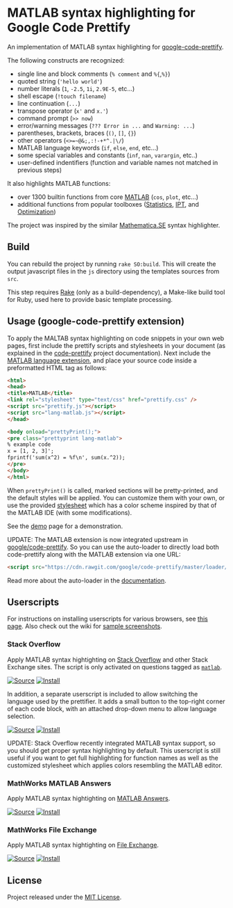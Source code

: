 MATLAB syntax highlighting for Google Code Prettify
===================================================

An implementation of MATLAB syntax highlighting for [google-code-prettify][1].

The following constructs are recognized:

 - single line and block comments (`% comment` and `%{`,`%}`)
 - quoted string (`'hello world'`)
 - number literals (`1`, `-2.5`, `1i`, `2.9E-5`, etc...)
 - shell escape (`!touch filename`)
 - line continuation (`...`)
 - transpose operator (`x'` and `x.'`)
 - command prompt (`>> now`)
 - error/warning messages (`??? Error in ...` and `Warning: ...`)
 - parentheses, brackets, braces (`()`, `[]`, `{}`)
 - other operators (`<>=~@&;,:!-+*^.|\/`)
 - MATLAB language keywords (`if`, `else`, `end`, etc...)
 - some special variables and constants (`inf`, `nan`, `varargin`, etc..)
 - user-defined indentifiers (function and variable names not matched in
   previous steps)

It also highlights MATLAB functions:

 - over 1300 builtin functions from core [MATLAB][2] (`cos`, `plot`, etc...)
 - additional functions from popular toolboxes ([Statistics][3], [IPT][4],
   and [Optimization][5])

The project was inspired by the similar [Mathematica.SE][6] syntax
highlighter.


## Build

You can rebuild the project by running `rake SO:build`. This will create the
output javascript files in the `js` directory using the templates sources from
`src`.

This step requires [Rake][7] (only as a build-dependency), a Make-like build
tool for Ruby, used here to provide basic template processing.


## Usage (google-code-prettify extension)

To apply the MALTAB syntax highlighting on code snippets in your own web
pages, first include the prettify scripts and stylesheets in your document (as
explained in the [code-prettify][1] project documentation). Next include the
[MATLAB language extension](js/lang-matlab.js), and place your source code
inside a preformatted HTML tag as follows:

``` html
<html>
<head>
<title>MATLAB</title>
<link rel="stylesheet" type="text/css" href="prettify.css" />
<script src="prettify.js"></script>
<script src="lang-matlab.js"></script>
</head>

<body onload="prettyPrint();">
<pre class="prettyprint lang-matlab">
% example code
x = [1, 2, 3]';
fprintf('sum(x^2) = %f\n', sum(x.^2));
</pre>
</body>
</html>
```

When `prettyPrint()` is called, marked sections will be pretty-printed, and
the default styles will be applied. You can customize them with your own, or
use the provided [stylesheet](css/lang-matlab.css) which has a color scheme
inspired by that of the MATLAB IDE (with some modifications).

See the [demo][8] page for a demonstration.

UPDATE: The MATLAB extension is now integrated upstream in
[google/code-prettify][9]. So you can use the auto-loader to directly load
both code-prettify along with the MATLAB extension via one URL:

``` html
<script src="https://cdn.rawgit.com/google/code-prettify/master/loader/run_prettify.js?lang=matlab"></script>
```

Read more about the auto-loader in the [documentation][10].


## Userscripts

For instructions on installing userscripts for various browsers, see
[this page][11]. Also check out the wiki for [sample screenshots][12].

### Stack Overflow

Apply MATLAB syntax hightighting on [Stack Overflow][13] and other
Stack Exchange sites. The script is only activated on questions tagged as
[`matlab`][14].

[![Source][SourceButton]](js/prettify-matlab.user.js)
[![Install][InstallButton]](https://rawgit.com/amroamroamro/prettify-matlab/master/js/prettify-matlab.user.js)

In addition, a separate userscript is included to allow switching the language
used by the prettifier. It adds a small button to the top-right corner of each
code block, with an attached drop-down menu to allow language selection.

[![Source][SourceButton]](js/switch-lang.user.js)
[![Install][InstallButton]](https://rawgit.com/amroamroamro/prettify-matlab/master/js/switch-lang.user.js)

UPDATE: Stack Overflow recently integrated MATLAB syntax support, so you
should get proper syntax highlighting by default. This userscript is still
useful if you want to get full highlighting for function names as well as the
customized stylesheet which applies colors resembling the MATLAB editor.

### MathWorks MATLAB Answers

Apply MATLAB syntax hightighting on [MATLAB Answers][15].

[![Source][SourceButton]](js/prettify-mathworks-answers.user.js)
[![Install][InstallButton]](https://rawgit.com/amroamroamro/prettify-matlab/master/js/prettify-mathworks-answers.user.js)

### MathWorks File Exchange

Apply MATLAB syntax hightighting on [File Exchange][16].

[![Source][SourceButton]](js/prettify-mathworks-fileexchange.user.js)
[![Install][InstallButton]](https://rawgit.com/amroamroamro/prettify-matlab/master/js/prettify-mathworks-fileexchange.user.js)


## License

Project released under the [MIT License](LICENSE).


[1]: https://github.com/google/code-prettify
[2]: http://www.mathworks.com/products/matlab/
[3]: http://www.mathworks.com/products/statistics/
[4]: http://www.mathworks.com/products/image/
[5]: http://www.mathworks.com/products/optimization/
[6]: https://github.com/halirutan/Mathematica-Source-Highlighting
[7]: https://github.com/ruby/rake
[8]: http://rawgit.com/amroamroamro/prettify-matlab/master/demo/index.html
[9]: https://github.com/google/code-prettify/blob/master/src/lang-matlab.js
[10]: https://github.com/google/code-prettify/blob/master/docs/getting_started.md#auto-loader
[11]: http://stackapps.com/tags/script/info
[12]: https://github.com/amroamroamro/prettify-matlab/wiki/Screenshots
[13]: http://stackoverflow.com/
[14]: http://stackoverflow.com/questions/tagged/matlab
[15]: http://www.mathworks.com/matlabcentral/answers/
[16]: http://www.mathworks.com/matlabcentral/fileexchange/
[SourceButton]: https://cdn.rawgit.com/jerone/UserScripts/master/_resources/Source-button.png
[InstallButton]: https://cdn.rawgit.com/jerone/UserScripts/master/_resources/Install-button.png
